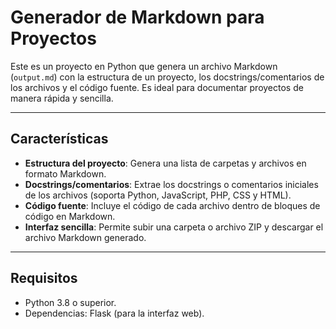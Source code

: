 # Generador de Markdown para Proyectos

Este es un proyecto en Python que genera un archivo Markdown (`output.md`) con la estructura de un proyecto, los docstrings/comentarios de los archivos y el código fuente. Es ideal para documentar proyectos de manera rápida y sencilla.

---

## Características

- **Estructura del proyecto**: Genera una lista de carpetas y archivos en formato Markdown.
- **Docstrings/comentarios**: Extrae los docstrings o comentarios iniciales de los archivos (soporta Python, JavaScript, PHP, CSS y HTML).
- **Código fuente**: Incluye el código de cada archivo dentro de bloques de código en Markdown.
- **Interfaz sencilla**: Permite subir una carpeta o archivo ZIP y descargar el archivo Markdown generado.

---

## Requisitos

- Python 3.8 o superior.
- Dependencias: Flask (para la interfaz web).